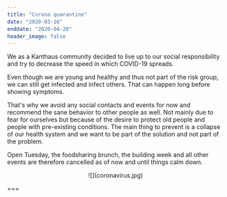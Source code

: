 ```yaml
---
title: "Corona quarantine"
date: "2020-03-16"
enddate: "2020-04-20"
header_image: false
---
```


We as a Kanthaus community decided to live up to our social responsibility and try to decrease the speed in which COVID-19 spreads.

Even though we are young and healthy and thus not part of the risk group, we can still get infected and infect others. That can happen long before showing symptoms.

That's why we avoid any social contacts and events for now and recommend the sane behavior to other people as well. Not mainly due to fear for ourselves but because of the desire to protect old people and people with pre-existing conditions. The main thing to prevent is a collapse of our health system and we want to be part of the solution and not part of the problem.

Open Tuesday, the foodsharing brunch, the building week and all other events are therefore cancelled as of now and until things calm down.

<div markdown="1" style="text-align:center;">
![](coronavirus.jpg)
</div>

===
